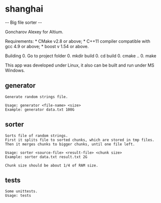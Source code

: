 # shanghai
-- Big file sorter --

Goncharov Alexey for Altium.

Requirements:
	* CMake v2.8 or above;
	* C++11 compiler compatible with gcc 4.9 or above;
	* boost v 1.54 or above.

Building
	0. Go to project folder
	0. mkdir build
	0. cd build
	0. cmake ..
	0. make

This app was developed under Linux, it also can be built and run under MS Windows. 

generator
---------
	Generate random strings file.

	Usage: generator <file-name> <size>
	Example: generator data.txt 100G

sorter
------
	Sorts file of random strings.
	First it splits file to sorted chunks, which are stored in tmp files.
	Then it merges chunks to bigger chunks, until one file left.
	
	Usage: sorter <source-file> <result-file> <chunk size>
	Example: sorter data.txt result.txt 2G
	
	Chunk size should be about 1/4 of RAM size.

tests
-----
	Some unittests.
	Usage: tests
    
